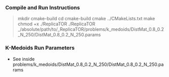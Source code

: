 ### Compile and Run Instructions
> mkdir cmake-build
> cd cmake-build
> cmake ../CMakeLists.txt
> make
> chmod +x ./ReplicaTOR
> ./ReplicaTOR _/absolute/path/to/_ReplicaTOR/problems/k_medoids/DistMat_0.8_0.2_N_250/DistMat_0.8_0.2_N_250.params


### K-Medoids Run Parameters
- See inside problems/k_medoids/DistMat_0.8_0.2_N_250/DistMat_0.8_0.2_N_250.params
